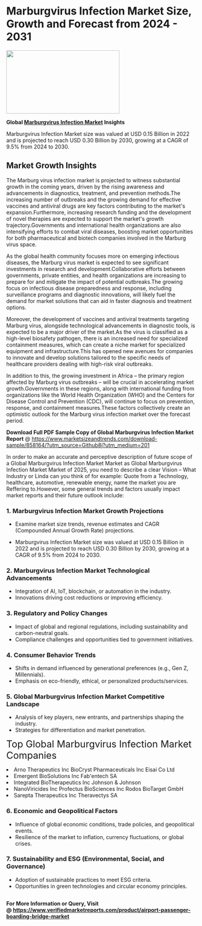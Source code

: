 <H1>Marburgvirus Infection Market Size, Growth and Forecast from 2024 - 2031</H1><img class="aligncenter size-medium wp-image-584254" src="https://thirdeyenews.in/wp-content/uploads/2024/09/Global-Market-Research-300x168.jpeg" alt="" width="300" height="168" /><p><strong>Global&nbsp;<a href="https://www.marketsizeandtrends.com/download-sample/858164/?utm_source=Github8j?utm_medium=201">Marburgvirus Infection Market</a> Insights</strong></p><p>Marburgvirus Infection Market size was valued at USD 0.15 Billion in 2022 and is projected to reach USD 0.30 Billion by 2030, growing at a CAGR of 9.5% from 2024 to 2030.</p><p><h2>Market Growth Insights</h2> <p>The Marburg virus infection market is projected to witness substantial growth in the coming years, driven by the rising awareness and advancements in diagnostics, treatment, and prevention methods.The increasing number of outbreaks and the growing demand for effective vaccines and antiviral drugs are key factors contributing to the market's expansion.Furthermore, increasing research funding and the development of novel therapies are expected to support the market's growth trajectory.Governments and international health organizations are also intensifying efforts to combat viral diseases, boosting market opportunities for both pharmaceutical and biotech companies involved in the Marburg virus space.</p> <p>As the global health community focuses more on emerging infectious diseases, the Marburg virus market is expected to see significant investments in research and development.Collaborative efforts between governments, private entities, and health organizations are increasing to prepare for and mitigate the impact of potential outbreaks.The growing focus on infectious disease preparedness and response, including surveillance programs and diagnostic innovations, will likely fuel the demand for market solutions that can aid in faster diagnosis and treatment options.</p> <p>Moreover, the development of vaccines and antiviral treatments targeting Marburg virus, alongside technological advancements in diagnostic tools, is expected to be a major driver of the market.As the virus is classified as a high-level biosafety pathogen, there is an increased need for specialized containment measures, which can create a niche market for specialized equipment and infrastructure.This has opened new avenues for companies to innovate and develop solutions tailored to the specific needs of healthcare providers dealing with high-risk viral outbreaks.</p> <p>In addition to this, the growing investment in Africa – the primary region affected by Marburg virus outbreaks – will be crucial in accelerating market growth.Governments in these regions, along with international funding from organizations like the World Health Organization (WHO) and the Centers for Disease Control and Prevention (CDC), will continue to focus on prevention, response, and containment measures.These factors collectively create an optimistic outlook for the Marburg virus infection market over the forecast period.</p> <p><span class=""><strong>Download Full PDF Sample Copy of Global Marburgvirus Infection Market Report</strong> @ <a href="https://www.marketsizeandtrends.com/download-sample/858164/?utm_source=Github8j?utm_medium=201" target="_blank">https://www.marketsizeandtrends.com/download-sample/858164/?utm_source=Github8j?utm_medium=201</a></span></p><p>In order to make an accurate and perceptive description of future scope of a Global&nbsp;Marburgvirus Infection Market Market as Global&nbsp;Marburgvirus Infection Market Market of 2025, you need to describe a clear Vision &ndash; What Industry or Linda can you think of for example: Quote from a Technology, healthcare, automotive, renewable energy, name the market you are Reffering to.However, some general trends and factors usually impact market reports and their future outlook include:</p><h3>1.&nbsp;<strong>Marburgvirus Infection Market Growth Projections</strong></h3><ul><li>Examine market size trends, revenue estimates and CAGR (Compounded Annual Growth Rate) projections.</li><li><p>Marburgvirus Infection Market size was valued at USD 0.15 Billion in 2022 and is projected to reach USD 0.30 Billion by 2030, growing at a CAGR of 9.5% from 2024 to 2030.</p></li></ul><h3>2.&nbsp;<strong>Marburgvirus Infection Market Technological Advancements</strong></h3><ul><li>Integration of AI, IoT, blockchain, or automation in the industry.</li><li>Innovations driving cost reductions or improving efficiency.</li></ul><h3>3.&nbsp;<strong>Regulatory and Policy Changes</strong></h3><ul><li>Impact of global and regional regulations, including sustainability and carbon-neutral goals.</li><li>Compliance challenges and opportunities tied to government initiatives.</li></ul><h3>4.&nbsp;<strong>Consumer Behavior Trends</strong></h3><ul><li>Shifts in demand influenced by generational preferences (e.g., Gen Z, Millennials).</li><li>Emphasis on eco-friendly, ethical, or personalized products/services.</li></ul><h3>5.&nbsp;<strong>Global Marburgvirus Infection Market Competitive Landscape</strong></h3><ul><li>Analysis of key players, new entrants, and partnerships shaping the industry.</li><li>Strategies for differentiation and market penetration.</li></ul><p data-pm-slice="1 1 []"><span style="color: inherit; font-family: inherit; font-size: 25px;">Top Global Marburgvirus Infection Market Companies</span></p><div class="" data-test-id=""><p><li>Arno Therapeutics Inc BioCryst Pharmaceuticals Inc Eisai Co Ltd</li><li> Emergent BioSolutions Inc Fab'entech SA</li><li> Integrated BioTherapeutics Inc Johnson & Johnson</li><li> NanoViricides Inc Profectus BioSciences Inc Rodos BioTarget GmbH</li><li> Sarepta Therapeutics Inc Theravectys SA</li></p></div><h3>6.&nbsp;<strong>Economic and Geopolitical Factors</strong></h3><ul><li>Influence of global economic conditions, trade policies, and geopolitical events.</li><li>Resilience of the market to inflation, currency fluctuations, or global crises.</li></ul><h3>7.&nbsp;<strong>Sustainability and ESG (Environmental, Social, and Governance)</strong></h3><ul><li>Adoption of sustainable practices to meet ESG criteria.</li><li>Opportunities in green technologies and circular economy principles.</li></ul><h2><strong style="font-size: 14px;">For More Information or Query, Visit @&nbsp;</strong><a style="background-color: #ffffff; font-size: 14px;" href="https://www.marketsizeandtrends.com/report/marburgvirus-infection-market/" target="_blank">https://www.verifiedmarketreports.com/product/airport-passenger-boarding-bridge-market</a></h2>